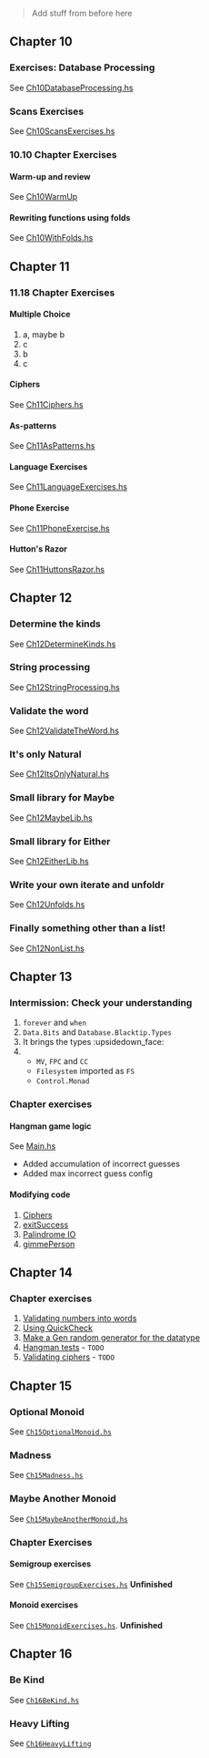 > Add stuff from before here

## Chapter 10

### Exercises: Database Processing
See [Ch10DatabaseProcessing.hs](https://github.com/knikel/haskellbook-mly/tree/master/source/knikel/Chapter10/Ch10DatabaseProcessing.hs)

### Scans Exercises
See [Ch10ScansExercises.hs](https://github.com/knikel/haskellbook-mly/tree/master/source/knikel/Chapter10/Ch10ScansExercises.hs)

### 10.10 Chapter Exercises
#### Warm-up and review
See [Ch10WarmUp](https://github.com/knikel/haskellbook-mly/tree/master/source/knikel/Chapter10/Ch10WarmUp.hs)
#### Rewriting functions using folds
See [Ch10WithFolds.hs](https://github.com/knikel/haskellbook-mly/tree/master/source/knikel/Chapter10/Ch10WithFolds.hs)

## Chapter 11
### 11.18 Chapter Exercises
#### Multiple Choice

1. a, maybe b
2. c
3. b
4. c

#### Ciphers
See [Ch11Ciphers.hs](https://github.com/knikel/haskellbook-mly/tree/master/source/knikel/Chapter11/Ch11Ciphers.hs)
#### As-patterns
See [Ch11AsPatterns.hs](https://github.com/knikel/haskellbook-mly/tree/master/source/knikel/Chapter11/Ch11AsPatterns.hs)
#### Language Exercises
See [Ch11LanguageExercises.hs](https://github.com/knikel/haskellbook-mly/tree/master/source/knikel/Chapter11/Ch11LanguageExercises.hs)
#### Phone Exercise
See [Ch11PhoneExercise.hs](https://github.com/knikel/haskellbook-mly/tree/master/source/knikel/Chapter11/Ch11PhoneExercise.hs)
#### Hutton's Razor
See [Ch11HuttonsRazor.hs](https://github.com/knikel/haskellbook-mly/tree/master/source/knikel/Chapter11/Ch11HuttonsRazor.hs)

## Chapter 12
### Determine the kinds
See [Ch12DetermineKinds.hs](https://github.com/knikel/haskellbook-mly/tree/master/source/knikel/Chapter12/Ch12DetermineKinds.hs)

### String processing
See [Ch12StringProcessing.hs](https://github.com/knikel/haskellbook-mly/tree/master/source/knikel/Chapter12/Ch12StringProcessing.hs)

### Validate the word
See [Ch12ValidateTheWord.hs](https://github.com/knikel/haskellbook-mly/tree/master/source/knikel/Chapter12/Ch12ValidateTheWord.hs)

### It's only Natural
See [Ch12ItsOnlyNatural.hs](https://github.com/knikel/haskellbook-mly/tree/master/source/knikel/Chapter12/Ch12ItsOnlyNatural.hs)

### Small library for Maybe
See [Ch12MaybeLib.hs](https://github.com/knikel/haskellbook-mly/tree/master/source/knikel/Chapter12/Ch12MaybeLib.hs)

### Small library for Either
See [Ch12EitherLib.hs](https://github.com/knikel/haskellbook-mly/tree/master/source/knikel/Chapter12/Ch12EitherLib.hs)

### Write your own iterate and unfoldr
See [Ch12Unfolds.hs](https://github.com/knikel/haskellbook-mly/tree/master/source/knikel/Chapter12/Ch12Unfolds.hs)

### Finally something other than a list!
See [Ch12NonList.hs](https://github.com/knikel/haskellbook-mly/tree/master/source/knikel/Chapter12/Ch12NonList.hs)

## Chapter 13
### Intermission: Check your understanding

1. `forever` and `when`
2. `Data.Bits` and `Database.Blacktip.Types`
3. It brings the types :upsidedown_face:
4.
    - `MV`, `FPC` and `CC`
    - `Filesystem` imported as `FS`
    - `Control.Monad`

### Chapter exercises
#### Hangman game logic
See [Main.hs](https://github.com/knikel/haskellbook-mly/tree/master/source/knikel/Chapter13/hangman/src/Main.hs)
* Added accumulation of incorrect guesses
* Added max incorrect guess config

#### Modifying code
1. [Ciphers](https://github.com/knikel/haskellbook-mly/tree/master/source/knikel/Chapter13/hangman/src/Main.hs)
2. [exitSuccess](https://github.com/knikel/haskellbook-mly/tree/master/source/knikel/Chapter13/ExModyfyingCode2.hs)
3. [Palindrome IO](https://github.com/knikel/haskellbook-mly/tree/master/source/knikel/Chapter13/ExModyfyingCode3.hs)
4. [gimmePerson](https://github.com/knikel/haskellbook-mly/tree/master/source/knikel/Chapter13/ExModifyingCode4.hs)

## Chapter 14
### Chapter exercises
1. [Validating numbers into words](https://github.com/knikel/haskellbook-mly/tree/master/source/knikel/Chapter14/ch14-ex/test/Spec.hs)
2. [Using QuickCheck](https://github.com/knikel/haskellbook-mly/tree/master/source/knikel/Chapter14/ch14-ex/test/Spec.hs)
3. [Make a Gen random generator for the datatype](https://github.com/knikel/haskellbook-mly/tree/master/source/knikel/Chapter14/ch14-ex/test/Spec.hs)
4. [Hangman tests]() - `TODO`
5. [Validating ciphers]() - `TODO`

## Chapter 15
### Optional Monoid
See [`Ch15OptionalMonoid.hs`](https://github.com/knikel/haskellbook-mly/tree/master/source/knikel/Chapter15/Ch15OptionalMonoid.hs)
### Madness
See [`Ch15Madness.hs`](https://github.com/knikel/haskellbook-mly/tree/master/source/knikel/Chapter15/Ch15Madness.hs)
### Maybe Another Monoid
See [`Ch15MaybeAnotherMonoid.hs`](https://github.com/knikel/haskellbook-mly/tree/master/source/knikel/Chapter15/Ch15MaybeAnotherMonoid.hs)
### Chapter Exercises
#### Semigroup exercises
See [`Ch15SemigroupExercises.hs`](https://github.com/knikel/haskellbook-mly/tree/master/source/knikel/Chapter15/Ch15SemigroupExercises.hs) **Unfinished**
#### Monoid exercises
See [`Ch15MonoidExercises.hs`](https://github.com/knikel/haskellbook-mly/tree/master/source/knikel/Chapter15/Ch15MonoidExercises.hs). **Unfinished**

## Chapter 16
### Be Kind
See [`Ch16BeKind.hs`](source/knikel/Chapter16/Ch16BeKind.hs)
### Heavy Lifting
See [`Ch16HeavyLifting`](source/knikel/Chapter16/Ch16HeavyLifting.hs)
